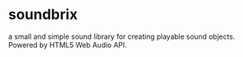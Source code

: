soundbrix
=========

a small and simple sound library for creating playable sound objects. Powered by HTML5 Web Audio API.
